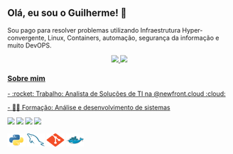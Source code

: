 ## Olá, eu sou o Guilherme! 👋

Sou pago para resolver problemas utilizando Infraestrutura Hyper-convergente, Linux, Containers, automação, segurança da informação e muito DevOPS.

<div align="center">
  <a href="https://github.com/gsoncini">
  <img height="180em" src="https://github-readme-stats.vercel.app/api?username=gsoncini&show_icons=true&theme=dracula&include_all_commits=true&count_private=true"/>
  <img height="180em" src="https://github-readme-stats.vercel.app/api/top-langs/?username=gsoncini&layout=compact&langs_count=7&theme=dracula"/>
</div>

  ### Sobre mim
<p>      - :rocket: Trabalho: Analista de Soluções de TI na @newfront.cloud  :cloud: </p>
<p>      - 👨‍🎓 Formação: Análise e desenvolvimento de sistemas </p>

  
<div> 
  <a href="https://www.youtube.com/" target="_blank"><img src="https://img.shields.io/badge/YouTube-FF0000?style=for-the-badge&logo=youtube&logoColor=white" target="_blank"></a>
  <a href="https://instagram.com/guisoncini" target="_blank"><img src="https://img.shields.io/badge/-Instagram-%23E4405F?style=for-the-badge&logo=instagram&logoColor=white" target="_blank"></a>
  <a href = "mailto:soncini.gui@gmail.com"><img src="https://img.shields.io/badge/-Gmail-%23333?style=for-the-badge&logo=gmail&logoColor=white" target="_blank"></a>
  <a href="https://www.linkedin.com/in/guilhermesoncini/" target="_blank"><img src="https://img.shields.io/badge/-LinkedIn-%230077B5?style=for-the-badge&logo=linkedin&logoColor=white" target="_blank"></a> 
 
</div>

 <div style="display: inline_block"><br>
  
 <img align="center" alt="GS-Python" height="30" width="40" src="https://raw.githubusercontent.com/devicons/devicon/master/icons/python/python-original.svg">
 <img align="center" alt="GS-Mysql" height="30" width="40" src="https://raw.githubusercontent.com/devicons/devicon/master/icons/mysql/mysql-original.svg">
 <img align="center" alt="GS-Git" height="30" width="40" src="https://raw.githubusercontent.com/devicons/devicon/master/icons/git/git-original.svg">
 <img align="center" alt="GS-Docker" height="30" width="40" src="https://raw.githubusercontent.com/devicons/devicon/master/icons/docker/docker-original.svg">
 
  
 </div>
  

 ##
